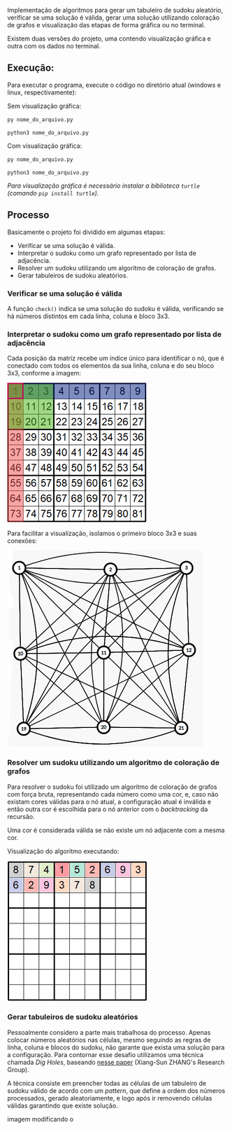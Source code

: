 Implementação de algoritmos para gerar um tabuleiro de sudoku aleatório, verificar se uma solução é válida, gerar uma solução utilizando coloração de grafos e visualização das etapas de forma gráfica ou no terminal.

Existem duas versões do projeto, uma contendo visualização gráfica e outra com os dados no terminal.

## Execução:

Para executar o programa, execute o código no diretório atual (windows e linux, respectivamente):

Sem visualização gráfica:
```
py nome_do_arquivo.py
```

```
python3 nome_do_arquivo.py
```

Com visualização gráfica:
```
py nome_do_arquivo.py
```

```
python3 nome_do_arquivo.py
```
_Para visualização gráfica é necessário instalar a biblioteca `turtle` (comando `pip install turtle`)._

## Processo

Basicamente o projeto foi dividido em algumas etapas:

- Verificar se uma solução é válida.
- Interpretar o sudoku como um grafo representado por lista de adjacência.
- Resolver um sudoku utilizando um algoritmo de coloração de grafos.
- Gerar tabuleiros de sudoku aleatórios.

### Verificar se uma solução é válida

A função `check()` indica se uma solução do sudoku é válida, verificando se há números distintos em cada linha, coluna e bloco 3x3.

### Interpretar o sudoku como um grafo representado por lista de adjacência

Cada posição da matriz recebe um índice único para identificar o nó, que é conectado com todos os elementos da sua linha, coluna e do seu bloco 3x3, conforme a imagem:

![Arestas do elemento 1 na lista de adjacência](./assets/sudoku_conexoes_lista_de_adjacencia.png)

Para facilitar a visualização, isolamos o primeiro bloco 3x3 e suas conexões:

![Bloco 3x3 isolado representado por lista de adjacência](./assets/bloco_3x3_lista_de_adjacencia.png)

### Resolver um sudoku utilizando um algoritmo de coloração de grafos

Para resolver o sudoku foi utilizado um algoritmo de coloração de grafos com força bruta, representando cada número como uma cor, e, caso não existam cores válidas para o nó atual, a configuração atual é inválida e então outra cor é escolhida para o nó anterior com o _backtracking_ da recursão.

Uma cor é considerada válida se não existe um nó adjacente com a mesma cor.

Visualização do algoritmo executando:

![Algoritmo de coloração sendo executado](./assets/sudoku_gerando_solução.gif)

### Gerar tabuleiros de sudoku aleatórios

Pessoalmente considero a parte mais trabalhosa do processo. Apenas colocar números aleatórios nas células, mesmo seguindo as regras de linha, coluna e blocos do sudoku, não garante que exista uma solução para a configuração. Para contornar esse desafio utilizamos uma técnica chamada _Dig Holes_, baseando [nesse paper](http://zhangroup.aporc.org/images/files/Paper_3485.pdf) (Xiang-Sun ZHANG's Research Group).

A técnica consiste em preencher todas as células de um tabuleiro de sudoku válido de acordo com um _pattern_, que define a ordem dos números processados, gerado aleatoriamente, e logo após ir removendo células válidas garantindo que existe solução.

imagem modificando o 